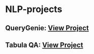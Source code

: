 # NLP-projects

## QueryGenie: [View Project](https://github.com/Viswanathan25/QueryGenie_NLP)
## Tabula QA: [View Project](https://github.com/Viswanathan25/Tabula-QA-NLP)
